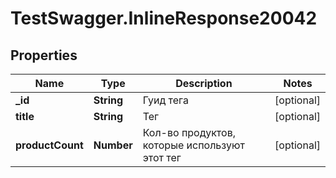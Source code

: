 # TestSwagger.InlineResponse20042

## Properties

Name | Type | Description | Notes
------------ | ------------- | ------------- | -------------
**_id** | **String** | Гуид тега | [optional] 
**title** | **String** | Тег | [optional] 
**productCount** | **Number** | Кол-во продуктов, которые используют этот тег | [optional] 


